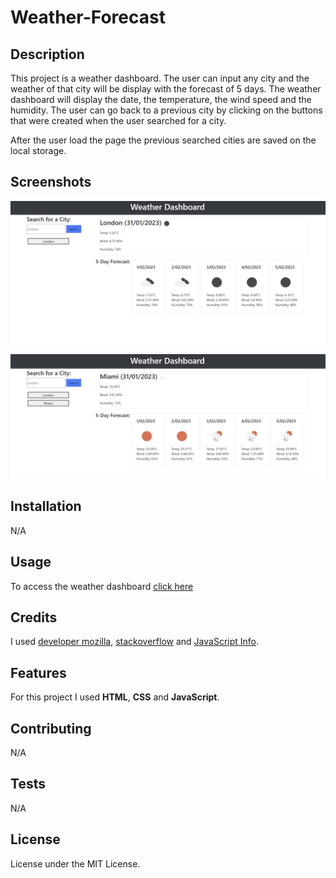 # Weather-Forecast

## Description

This project is a weather dashboard. The user can input any city and the weather of that city will be display with the forecast of 5 days. The weather dashboard will display the date, the temperature, the wind speed and the humidity. 
The user can go back to a previous city by clicking on the buttons that were created when the user searched for a city. 

After the user load the page the previous searched cities are saved on the local storage.

## Screenshots

![Screenshot of the weather dashboard](/assets/screenshots/weather1.jpg)

![Screenshot of the weather dashboard](/assets/screenshots/weather2.jpg)

## Installation

N/A

## Usage

To access the weather dashboard [click here](https://puralex.github.io/Weather-Forecast/)

## Credits

I used [developer mozilla](https://developer.mozilla.org/en-US/), [stackoverflow](https://stackoverflow.com/) and [JavaScript Info](https://javascript.info/).

## Features

For this project I used **HTML**, **CSS** and **JavaScript**.

## Contributing

N/A

## Tests

N/A

## License

License under the MIT License.